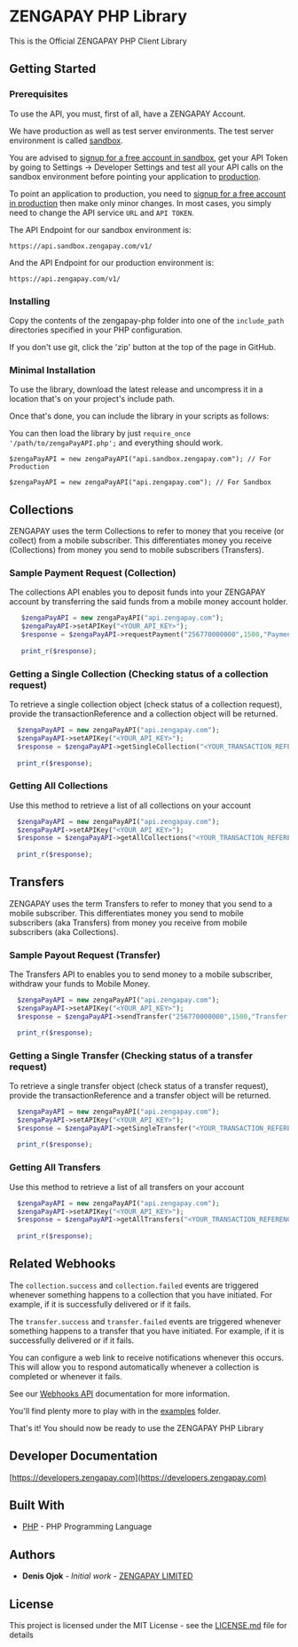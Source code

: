 # ZENGAPAY PHP Library

This is the Official ZENGAPAY PHP Client Library

## Getting Started

### Prerequisites

To use the API, you must, first of all, have a ZENGAPAY Account.

We have production as well as test server environments. The test server environment is called [sandbox](https://dashboard.sandbox.zengapay.com).

You are advised to [signup for a free account in sandbox](https://dashboard.sandbox.zengapay.com/sign-up), get your API Token by going to Settings → Developer Settings and test all your API calls on the sandbox environment before pointing your application to [production](https://dashboard.zengapay.com).

To point an application to production, you need to [signup for a free account in production](https://dashboard.zengapay.com/sign-up) then make only minor changes. In most cases, you simply need to change the API service `URL` and `API TOKEN`.

The API Endpoint for our sandbox environment is:

```
https://api.sandbox.zengapay.com/v1/
```

And the API Endpoint for our production environment is:

```
https://api.zengapay.com/v1/
```

### Installing

Copy the contents of the zengapay-php folder into one of the ```include_path``` directories specified in your PHP configuration.

If you don't use git, click the 'zip' button at the top of the page in GitHub.

### Minimal Installation

To use the library, download the latest release and uncompress it in a location that's on your project's include path.

Once that's done, you can include the library in your scripts as follows:

You can then load the library by just ```require_once '/path/to/zengaPayAPI.php';``` and everything should work.

```
$zengaPayAPI = new zengaPayAPI("api.sandbox.zengapay.com"); // For Production
```

```
$zengaPayAPI = new zengaPayAPI("api.zengapay.com"); // For Sandbox
```
## Collections

ZENGAPAY uses the term Collections to refer to money that you receive (or collect) from a mobile subscriber. This differentiates money you receive (Collections) from money you send to mobile subscribers (Transfers).

### Sample Payment Request (Collection)

The collections API enables you to deposit funds into your ZENGAPAY account by transferring the said funds from a mobile money account holder.

```php
   $zengaPayAPI = new zengaPayAPI("api.zengapay.com");
   $zengaPayAPI->setAPIKey("<YOUR_API_KEY>");
   $response = $zengaPayAPI->requestPayment("256770000000",1500,"Payment Reference","Payment Narration");
   
   print_r($response);
```

### Getting a Single Collection (Checking status of a collection request)

To retrieve a single collection object (check status of a collection request), provide the transactionReference and a collection object will be returned.

```php
  $zengaPayAPI = new zengaPayAPI("api.zengapay.com");
  $zengaPayAPI->setAPIKey("<YOUR_API_KEY>");
  $response = $zengaPayAPI->getSingleCollection("<YOUR_TRANSACTION_REFERENCE>");
  
  print_r($response);
```

### Getting All Collections

Use this method to retrieve a list of all collections on your account

```php
  $zengaPayAPI = new zengaPayAPI("api.zengapay.com");
  $zengaPayAPI->setAPIKey("<YOUR_API_KEY>");
  $response = $zengaPayAPI->getAllCollections("<YOUR_TRANSACTION_REFERENCE>");
  
  print_r($response);
```

## Transfers

ZENGAPAY uses the term Transfers to refer to money that you send to a mobile subscriber. This differentiates money you send to mobile subscribers (aka Transfers) from money you receive from mobile subscribers (aka Collections).

### Sample Payout Request (Transfer)

The Transfers API to enables you to send money to a mobile subscriber, withdraw your funds to Mobile Money.
```php
  $zengaPayAPI = new zengaPayAPI("api.zengapay.com");
  $zengaPayAPI->setAPIKey("<YOUR_API_KEY>");
  $response = $zengaPayAPI->sendTransfer("256770000000",1500,"Transfer Reference","Transfer Narration");

  print_r($response);
```

### Getting a Single Transfer (Checking status of a transfer request)

To retrieve a single transfer object (check status of a transfer request), provide the transactionReference and a transfer object will be returned.

```php
  $zengaPayAPI = new zengaPayAPI("api.zengapay.com");
  $zengaPayAPI->setAPIKey("<YOUR_API_KEY>");
  $response = $zengaPayAPI->getSingleTransfer("<YOUR_TRANSACTION_REFERENCE>");
  
  print_r($response);
```

### Getting All Transfers

Use this method to retrieve a list of all transfers on your account

```php
  $zengaPayAPI = new zengaPayAPI("api.zengapay.com");
  $zengaPayAPI->setAPIKey("<YOUR_API_KEY>");
  $response = $zengaPayAPI->getAllTransfers("<YOUR_TRANSACTION_REFERENCE>");
  
  print_r($response);
```


## Related Webhooks

The `collection.success` and `collection.failed` events are triggered whenever something happens to a collection that you have initiated. For example, if it is successfully delivered or if it fails.

The `transfer.success` and `transfer.failed` events are triggered whenever something happens to a transfer that you have initiated. For example, if it is successfully delivered or if it fails.

You can configure a web link to receive notifications whenever this occurs. This will allow you to respond automatically whenever a collection is completed or whenever it fails.
 
See our [Webhooks API](https://developers.zengapay.com#webhooks-ipns) documentation for more information.

You'll find plenty more to play with in the [examples](https://github.com/zengapay/zengapay-php) folder.

That's it! You should now be ready to use the ZENGAPAY PHP Library

## Developer Documentation

[https://developers.zengapay.com](https://developers.zengapay.com)

## Built With

* [PHP](http://www.php.net/) - PHP Programming Language 

## Authors

* **Denis Ojok** - *Initial work* - [ZENGAPAY LIMITED](https://github.com/zengapay)

## License

This project is licensed under the MIT License - see the [LICENSE.md](LICENSE.md) file for details



